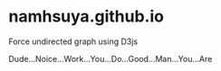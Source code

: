 # namhsuya.github.io
Force undirected graph using D3js 

Dude...Noice...Work...You...Do...Good...Man...You...Are
